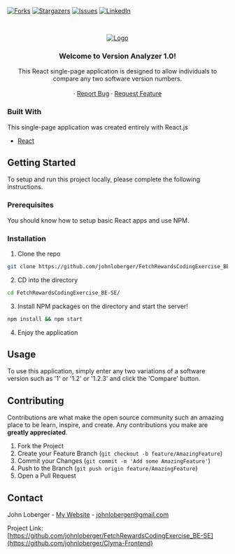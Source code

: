 <!-- PROJECT SHIELDS -->

[![Forks][forks-shield]][forks-url]
[![Stargazers][stars-shield]][stars-url]
[![Issues][issues-shield]][issues-url]
[![LinkedIn][linkedin-shield]][linkedin-url]


<!-- PROJECT LOGO -->
<br />
<p align="center">
  <a href="https://github.com/johnloberger/FetchRewardsCodingExercise_BE-SE">
    <img src="https://images.squarespace-cdn.com/content/v1/59d39a7037c581d0d49cd94f/1565285374265-PIP0ZQDLD0OUDU5VL43B/ke17ZwdGBToddI8pDm48kLxnK526YWAH1qleWz-y7AFZw-zPPgdn4jUwVcJE1ZvWEtT5uBSRWt4vQZAgTJucoTqqXjS3CfNDSuuf31e0tVH-2yKxPTYak0SCdSGNKw8A2bnS_B4YtvNSBisDMT-TGt1lH3P2bFZvTItROhWrBJ0/Threadmark+-+Cover.gif" alt="Logo">
  </a>

  <h3 align="center">Welcome to Version Analyzer 1.0!</h3>

  <p align="center">
    This React single-page application is designed to allow individuals to compare any two software version numbers. 
    <br />
    <br />
    ·
    <a href="https://github.com/johnloberger/FetchRewardsCodingExercise_BE-SE/issues">Report Bug</a>
    ·
    <a href="https://github.com/johnloberger/FetchRewardsCodingExercise_BE-SE/issues">Request Feature</a>
  </p>
</p>

### Built With
This single-page application was created entirely with React.js
* [React](https://reactjs.org/)

<!-- GETTING STARTED -->
## Getting Started

To setup and run this project locally, please complete the following instructions.

### Prerequisites

You should know how to setup basic React apps and use NPM.

### Installation

1. Clone the repo
```sh
git clone https://github.com/johnloberger/FetchRewardsCodingExercise_BE-SE.git
```
2. CD into the directory
```sh
cd FetchRewardsCodingExercise_BE-SE/
```
3. Install NPM packages on the directory and start the server!
```sh
npm install && npm start
```
4. Enjoy the application



<!-- USAGE EXAMPLES -->
## Usage

To use this application, simply enter any two variations of a software version such as '1' or '1.2' or '1.2.3' and click the 'Compare' button.


<!-- CONTRIBUTING -->
## Contributing

Contributions are what make the open source community such an amazing place to be learn, inspire, and create. Any contributions you make are **greatly appreciated**.

1. Fork the Project
2. Create your Feature Branch (`git checkout -b feature/AmazingFeature`)
3. Commit your Changes (`git commit -m 'Add some AmazingFeature'`)
4. Push to the Branch (`git push origin feature/AmazingFeature`)
5. Open a Pull Request

<!-- CONTACT -->
## Contact

John Loberger - [My Website](https://jloberger.com) - johnloberger@gmail.com

Project Link: [https://github.com/johnloberger/FetchRewardsCodingExercise_BE-SE](https://github.com/johnloberger/Clyma-Frontend)


<!-- MARKDOWN LINKS & IMAGES -->
<!-- https://www.markdownguide.org/basic-syntax/#reference-style-links -->

[forks-shield]: https://github.com/johnloberger/FetchRewardsCodingExercise_BE-SE.svg?style=flat-square
[forks-url]: https://github.com/johnloberger/FetchRewardsCodingExercise_BE-SE/network/members
[stars-shield]: https://img.shields.io/github/stars/johnloberger/FetchRewardsCodingExercise_BE-SE.svg?style=flat-square
[stars-url]: https://github.com/johnloberger/FetchRewardsCodingExercise_BE-SE/stargazers
[issues-shield]: https://img.shields.io/github/issues/johnloberger/FetchRewardsCodingExercise_BE-SE.svg?style=flat-square
[issues-url]: https://github.com/johnloberger/FetchRewardsCodingExercise_BE-SE/issues
[linkedin-shield]: https://img.shields.io/badge/-LinkedIn-black.svg?style=flat-square&logo=linkedin&colorB=555
[linkedin-url]: https://linkedin.com/in/johnloberger
